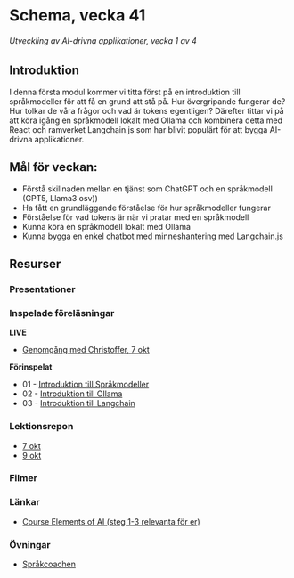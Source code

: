 # Schema, vecka 41
###### Utveckling av AI-drivna applikationer, vecka 1 av 4

## Introduktion

I denna första modul kommer vi titta först på en introduktion till språkmodeller för att få en grund att stå på. Hur övergripande fungerar de? Hur tolkar de våra frågor och vad är tokens egentligen? Därefter tittar vi på att köra igång en språkmodell lokalt med Ollama och kombinera detta med React och ramverket Langchain.js som har blivit populärt för att bygga AI-drivna applikationer.


## Mål för veckan:

* Förstå skillnaden mellan en tjänst som ChatGPT och en språkmodell (GPT5, Llama3 osv))
* Ha fått en grundläggande förståelse för hur språkmodeller fungerar
* Förståelse för vad tokens är när vi pratar med en språkmodell
* Kunna köra en språkmodell lokalt med Ollama
* Kunna bygga en enkel chatbot med minneshantering med Langchain.js

## Resurser

### Presentationer


### Inspelade föreläsningar

**LIVE**

* [Genomgång med Christoffer, 7 okt](https://funet.sharepoint.com/:v:/s/FrontendutvecklareYH-Fe24Distans/EYF9P5ccBPBEg13_JBCqMxEBQOvMQ-KXIm80aLHnjk8qcg?e=1zunbP)

**Förinspelat**

* 01 - [Introduktion till Språkmodeller](https://vimeo.com/1122239243/8379069134)
* 02 - [Introduktion till Ollama](https://vimeo.com/1123227123/7994dc9516)
* 03 - [Introduktion till Langchain](https://vimeo.com/1123227219/ea9448fbc5)


### Lektionsrepon

* [7 okt](https://github.com/FE24-Utveckling-av-AI-drivna-appar/live-7-oktober)
* [9 okt](https://github.com/fu-ai-fe24/week-41-lecture-9-okt)

### Filmer


### Länkar

* [Course Elements of AI (steg 1-3 relevanta för er)](https://course.elementsofai.com/)

### Övningar 

* [Språkcoachen](https://github.com/fu-ai-fe24/week-41-exercise-sprakcoachen/tree/main)
